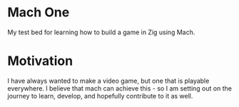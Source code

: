 # Mach One
My test bed for learning how to build a game in Zig using Mach.

# Motivation
I have always wanted to make a video game, but one that is playable everywhere. I believe that mach can achieve this - so I am setting out on the journey to learn, develop, and hopefully contribute to it as well.
